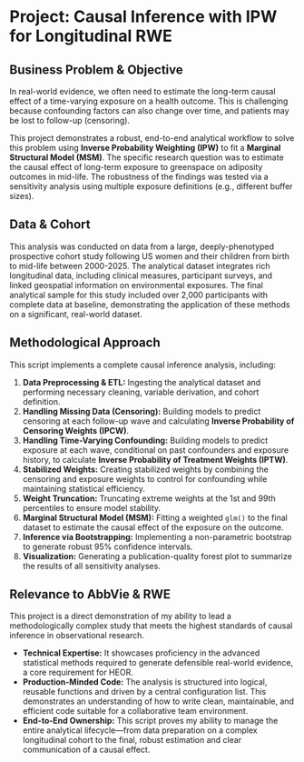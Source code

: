 # Project: Causal Inference with IPW for Longitudinal RWE

## Business Problem & Objective

In real-world evidence, we often need to estimate the long-term causal effect of a time-varying exposure on a health outcome. This is challenging because confounding factors can also change over time, and patients may be lost to follow-up (censoring).

This project demonstrates a robust, end-to-end analytical workflow to solve this problem using **Inverse Probability Weighting (IPW)** to fit a **Marginal Structural Model (MSM)**. The specific research question was to estimate the causal effect of long-term exposure to greenspace on adiposity outcomes in mid-life. The robustness of the findings was tested via a sensitivity analysis using multiple exposure definitions (e.g., different buffer sizes).

## Data & Cohort

This analysis was conducted on data from a large, deeply-phenotyped prospective cohort study following US women and their children from birth to mid-life between 2000-2025. The analytical dataset integrates rich longitudinal data, including clinical measures, participant surveys, and linked geospatial information on environmental exposures. The final analytical sample for this study included over 2,000 participants with complete data at baseline, demonstrating the application of these methods on a significant, real-world dataset.

## Methodological Approach

This script implements a complete causal inference analysis, including:

1.  **Data Preprocessing & ETL:** Ingesting the analytical dataset and performing necessary cleaning, variable derivation, and cohort definition.
2.  **Handling Missing Data (Censoring):** Building models to predict censoring at each follow-up wave and calculating **Inverse Probability of Censoring Weights (IPCW)**.
3.  **Handling Time-Varying Confounding:** Building models to predict exposure at each wave, conditional on past confounders and exposure history, to calculate **Inverse Probability of Treatment Weights (IPTW)**.
4.  **Stabilized Weights:** Creating stabilized weights by combining the censoring and exposure weights to control for confounding while maintaining statistical efficiency.
5.  **Weight Truncation:** Truncating extreme weights at the 1st and 99th percentiles to ensure model stability.
6.  **Marginal Structural Model (MSM):** Fitting a weighted `glm()` to the final dataset to estimate the causal effect of the exposure on the outcome.
7.  **Inference via Bootstrapping:** Implementing a non-parametric bootstrap to generate robust 95% confidence intervals.
8.  **Visualization:** Generating a publication-quality forest plot to summarize the results of all sensitivity analyses.

## Relevance to AbbVie & RWE

This project is a direct demonstration of my ability to lead a methodologically complex study that meets the highest standards of causal inference in observational research.

*   **Technical Expertise:** It showcases proficiency in the advanced statistical methods required to generate defensible real-world evidence, a core requirement for HEOR.
*   **Production-Minded Code:** The analysis is structured into logical, reusable functions and driven by a central configuration list. This demonstrates an understanding of how to write clean, maintainable, and efficient code suitable for a collaborative team environment.
*   **End-to-End Ownership:** This script proves my ability to manage the entire analytical lifecycle—from data preparation on a complex longitudinal cohort to the final, robust estimation and clear communication of a causal effect.
